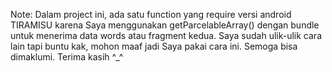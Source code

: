 Note: Dalam project ini, ada satu function yang require versi android TIRAMISU karena Saya menggunakan getParcelableArray() dengan bundle untuk menerima data words atau fragment kedua. Saya sudah ulik-ulik cara lain tapi buntu kak, mohon maaf jadi Saya pakai cara ini. Semoga bisa dimaklumi. Terima kasih ^_^
